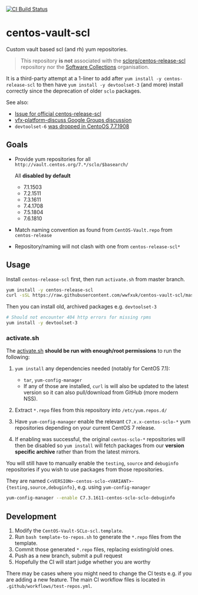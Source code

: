 [![CI Build Status](https://github.com/wwfxuk/centos-vault-scl/workflows/CI/badge.svg)](https://github.com/wwfxuk/centos-vault-scl/actions)

# centos-vault-scl

Custom vault based scl (and rh) yum repositories.

> This repository **is not** associated with the [sclorg/centos-release-scl](https://github.com/sclorg/centos-release-scl)
> repository nor the [Software Collections](https://www.softwarecollections.org/en/) organisation.

It is a third-party attempt at a 1-liner to add after `yum install -y centos-release-scl` to then
have `yum install -y devtoolset-3` (and more) install correctly since the deprecation of older `sclo` packages.

See also:

- [Issue for official centos-release-scl](https://github.com/sclorg/centos-release-scl/issues/4)
- [vfx-platform-discuss Google Groups discussion](https://groups.google.com/forum/#!msg/vfx-platform-discuss/_-_CPw1fD3c/9jls2dP-AgAJ)
- `devtoolset-6` [was dropped in CentoOS 7.7.1908](https://www.centos.org/forums/viewtopic.php?f=48&t=71663&hilit=devtoolset+6)

## Goals

- Provide yum repositories for all `http://vault.centos.org/7.*/sclo/$basearch/`

  All **disabled by default**
    - 7.1.1503
    - 7.2.1511
    - 7.3.1611
    - 7.4.1708
    - 7.5.1804
    - 7.6.1810
- Match naming convention as found from `CentOS-Vault.repo` from `centos-release`
- Repository/naming will not clash with one from `centos-release-scl*`


## Usage

Install `centos-release-scl` first, then run `activate.sh` from master branch.


```bash
yum install -y centos-release-scl
curl -sSL https://raw.githubusercontent.com/wwfxuk/centos-vault-scl/master/activate.sh | bash
```

Then you can install old, archived packages e.g. `devtoolset-3`

```bash
# Should not encounter 404 http errors for missing rpms
yum install -y devtoolset-3
```

### activate.sh

The [activate.sh](https://github.com/wwfxuk/centos-vault-scl/blob/master/activate.sh)
**should be run with enough/root permissions** to run the following:


1. `yum install` any dependencies needed (notably for CentOS 7.1):

    - `tar`, `yum-config-manager`
    - If any of those are installed, `curl` is will also be updated to the latest
      version so it can also pull/download from GitHub (more modern NSS).

1. Extract `*.repo` files from this repository into `/etc/yum.repos.d/`
1. Have `yum-config-manager` enable the relevant `C7.x.x-centos-sclo-*`
   yum repositories depending on your current CentOS 7 release.
1. If enabling was successful, the original `centos-sclo-*` repositories will
   then be disabled so `yum install` will fetch packages from our **version
   specific archive** rather than from the latest mirrors.

You will still have to manually enable the `testing`, `source` and `debuginfo`
repositories if you wish to use packages from those repositories.

They are named `C<VERSION>-centos-sclo-<VARIANT>-{testing,source,debuginfo}`,
e.g. using `yum-config-manager`

```bash
yum-config-manager --enable C7.3.1611-centos-sclo-sclo-debuginfo
```

## Development

1. Modify the `CentOS-Vault-SCLo-scl.template`.
1. Run `bash template-to-repos.sh` to generate the `*.repo` files from the template.
1. Commit those generated `*.repo` files, replacing existing/old ones.
1. Push as a new branch, submit a pull request
1. Hopefully the CI will start judge whether you are worthy

There may be cases where you might need to change the CI tests e.g. if you are
adding a new feature. The main CI workflow files is located in
`.github/workflows/test-repos.yml`.
